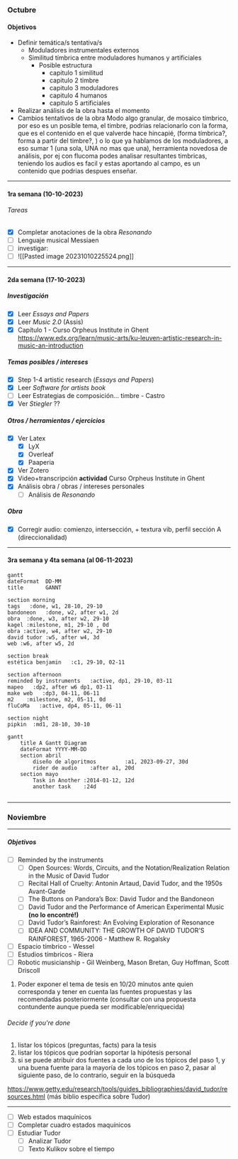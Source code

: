### Octubre
#### Objetivos
- Definir temática/s tentativa/s
	- Moduladores instrumentales externos
	- Similitud tímbrica entre moduladores humanos y artificiales
		- Posible estructura
			- capitulo 1 similitud
			- capitulo 2 timbre
			- capitulo 3 moduladores
			- capitulo 4 humanos
			- capitulo 5 artificiales
- Realizar análisis de la obra hasta el momento
- Cambios tentativos de la obra
Modo algo granular, de mosaico tímbrico, por eso es un posible tema, el timbre, podrias relacionarlo con la forma, que es el contenido en el que valverde hace hincapié, (forma tímbrica?, forma a partir del timbre?, ) o lo que ya hablamos de los moduladores, a eso sumar 1 (una sola, UNA no mas que una), herramienta novedosa de análisis, por ej  con flucoma podes analisar resultantes timbricas, teniendo los audios es facil y estas aportando al campo, es un contenido que podrias despues enseñar.
---
#### 1ra semana (10-10-2023)
###### Tareas
- [x] Completar anotaciones de la obra *Resonando*
- [ ] Lenguaje musical Messiaen
- [ ] investigar:
- [ ] ![[Pasted image 20231010225524.png]]
---
#### 2da semana (17-10-2023)

##### Investigación
- [x] Leer *Essays and Papers*
- [x] Leer *Music 2.0* (Assis)
- [x] Capítulo 1 - Curso Orpheus Institute in Ghent https://www.edx.org/learn/music-arts/ku-leuven-artistic-research-in-music-an-introduction
##### Temas posibles / intereses
- [x] Step 1-4 artistic research (*Essays and Papers*)
- [x] Leer *Software for artists book*
- [ ] Leer Estrategias de composición... timbre - Castro
- [x] Ver *Stiegler* ??
##### Otros / herramientas / ejercicios
- [x] Ver Latex
	- [x] LyX
	- [x] Overleaf
	- [x] Paaperia
- [x] Ver Zotero
- [x] Video+transcripción **actividad** Curso Orpheus Institute in Ghent
- [x] Análisis obra / obras / intereses personales
	- [ ] Análisis de *Resonando*
##### Obra
- [x] Corregir audio: comienzo, intersección, + textura vib, perfil sección A (direccionalidad)
---
#### 3ra semana y 4ta semana (al 06-11-2023)
```mermaid
gantt
dateFormat  DD-MM
title       GANNT

section morning
tags   :done, w1, 28-10, 29-10
bandoneon   :done, w2, after w1, 2d
obra  :done, w3, after w2, 29-10
kagel :milestone, m1, 29-10 , 0d
obra :active, w4, after w2, 29-10
david tudor :w5, after w4, 3d
web :w6, after w5, 2d

section break
estética benjamin   :c1, 29-10, 02-11

section afternoon
reminded by instruments   :active, dp1, 29-10, 03-11
mapeo   :dp2, after w6 dp1, 03-11
make web   :dp3, 04-11, 06-11
m2    :milestone, m2, 05-11, 0d
fluCoMa   :active, dp4, 05-11, 06-11

section night
pipkin  :md1, 28-10, 30-10
```

```mermaid
gantt
    title A Gantt Diagram
    dateFormat YYYY-MM-DD
    section abril 
        diseño de algoritmos         :a1, 2023-09-27, 30d
        rider de audio    :after a1, 20d
    section mayo 
        Task in Another :2014-01-12, 12d
        another task    :24d
    
```
---
### Noviembre
---
##### Objetivos

- [ ] Reminded by the instruments
	- [ ] Open Sources: Words, Circuits, and the Notation/Realization Relation in the Music of David Tudor
	- [ ] Recital Hall of Cruelty: Antonin Artaud, David Tudor, and the 1950s Avant-Garde
	- [ ] The Buttons on Pandora’s Box: David Tudor and the Bandoneon
	- [ ] David Tudor and the Performance of American Experimental Music **(no lo encontré!)**
	- [ ] David Tudor’s Rainforest: An Evolving Exploration of Resonance
	- [ ] IDEA AND COMMUNITY: THE GROWTH OF DAVID TUDOR'S RAINFOREST, 1965-2006 - Matthew R. Rogalsky
- [ ] Espacio tímbrico - Wessel
- [ ] Estudios tímbricos - Riera
- [ ] Robotic musicianship - Gil Weinberg, Mason Bretan, Guy Hoffman, Scott Driscoll

1. Poder exponer el tema de tesis en 10/20 minutos ante quien corresponda y tener en cuenta las fuentes propuestas y las recomendadas posteriormente (consultar con una propuesta contundente aunque pueda ser modificable/enriquecida)
###### Decide if you're done
1. listar los tópicos (preguntas, facts) para la tesis
2. listar los tópicos que podrían soportar la hipótesis personal 
3. si se puede atribuir dos fuentes a cada uno de los tópicos del paso 1, y una buena fuente para la mayoría de los tópicos en paso 2, pasar al siguiente paso, de lo contrario, seguir en la búsqueda

https://www.getty.edu/research/tools/guides_bibliographies/david_tudor/resources.html (más biblio específica sobre Tudor)

---

- [ ] Web estados maquínicos
- [ ] Completar cuadro estados maquínicos
- [ ] Estudiar Tudor
	- [ ] Analizar Tudor
	- [ ] Texto Kulikov sobre el tiempo